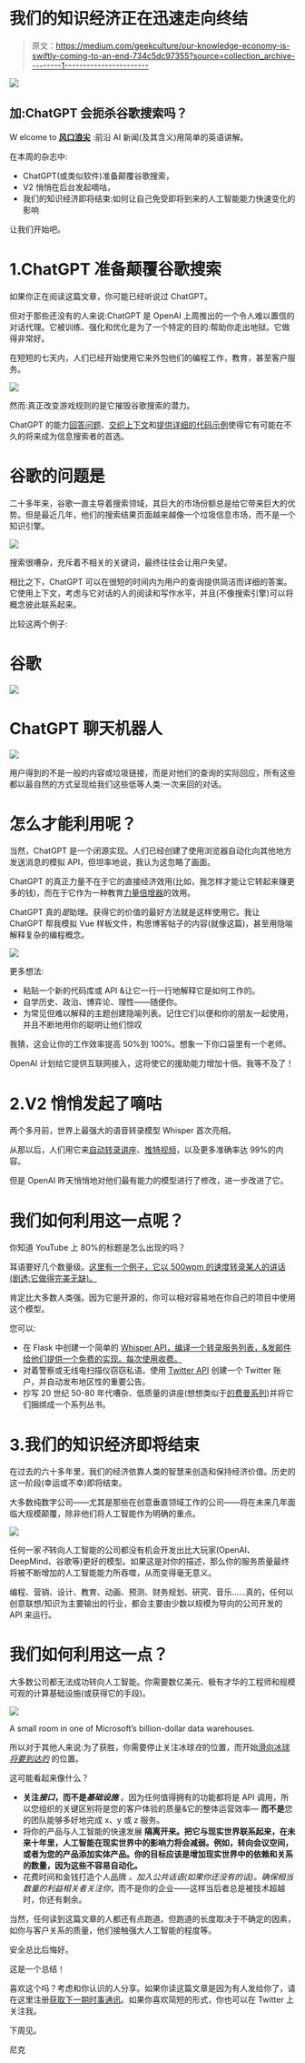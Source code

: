 # 我们的知识经济正在迅速走向终结

> 原文：<https://medium.com/geekculture/our-knowledge-economy-is-swiftly-coming-to-an-end-734c5dc97355?source=collection_archive---------1----------------------->

![](img/29acc95697e9c89d7b6f50ac54b02147.png)

## 加:ChatGPT 会扼杀谷歌搜索吗？

W elcome to [**风口浪尖**](https://nicksaraev.com/#/portal/signup) :前沿 AI 新闻(及其含义)用简单的英语讲解。

在本周的杂志中:

*   ChatGPT(或类似软件)准备颠覆谷歌搜索，
*   V2 悄悄在后台发起嘀咕，
*   我们的知识经济即将结束:如何让自己免受即将到来的人工智能能力快速变化的影响

让我们开始吧。

# 1.ChatGPT 准备颠覆谷歌搜索

如果你正在阅读这篇文章，你可能已经听说过 ChatGPT。

但对于那些还没有的人来说:ChatGPT 是 OpenAI 上周推出的一个令人难以置信的对话代理。它被训练、强化和优化是为了一个特定的目的:帮助你走出地狱。它做得非常好。

在短短的七天内，人们已经开始使用它来外包他们的编程工作，教育，甚至客户服务。

![](img/a48bd1b3236972df60c00d2f382e7540.png)

然而:真正改变游戏规则的是它摧毁谷歌搜索的潜力。

ChatGPT 的能力[回答问题](https://twitter.com/karpathy/status/1600214083206193153/photo/1)、[交织上下文](https://twitter.com/goodside/status/1600347160515514368/photo/1)和[提供详细的代码示例](https://pbs.twimg.com/media/FjVJ6T7VEAAypet?format=jpg&name=large)使得它有可能在不久的将来成为信息搜索者的首选。

# 谷歌的问题是

二十多年来，谷歌一直主导着搜索领域，其巨大的市场份额总是给它带来巨大的优势。但是最近几年，他们的搜索结果页面越来越像一个垃圾信息市场，而不是一个知识引擎。

![](img/07a840219b8ed77f8ec323f75af259a0.png)

搜索很嘈杂，充斥着不相关的关键词，最终往往会让用户失望。

相比之下，ChatGPT 可以在很短的时间内为用户的查询提供简洁而详细的答案。它使用上下文，考虑与它对话的人的阅读和写作水平，并且(不像搜索引擎)可以将概念彼此联系起来。

比较这两个例子:

# 谷歌

![](img/f3368a7c1471ea144bedf403006b6a61.png)

# ChatGPT 聊天机器人

![](img/75e59eaec35a787a6ecfc1fc4354aed0.png)

用户得到的不是一般的内容或垃圾链接，而是对他们的查询的实际回应，所有这些都以最自然的方式呈现给我们这些低等人类:一次来回的对话。

# 怎么才能利用呢？

当然，ChatGPT 是一个闭源实现。人们已经创建了使用浏览器自动化向其他地方发送消息的模拟 API，但坦率地说，我认为这忽略了画面。

ChatGPT 的真正力量不在于它的直接经济效用(比如，我怎样才能让它转起来赚更多的钱)，而在于它作为一种教育[力量倍增器](https://en.wikipedia.org/wiki/Force_multiplication)的效用。

ChatGPT 真的*是*助理。获得它的价值的最好方法就是这样使用它。我让 ChatGPT 帮我模拟 Vue 样板文件，构思博客帖子的内容(就像这篇)，甚至用隐喻解释复杂的编程概念。

![](img/9c0f4d7fa2ee3366c4ecdfc82e4d4d4b.png)

更多想法:

*   粘贴一个新的代码库或 API &让它一行一行地解释它是如何工作的。
*   自学历史、政治、博弈论、理性——随便你。
*   为常见但难以解释的主题创建隐喻列表。记住它们以便和你的朋友一起使用，并且不断地用你的聪明让他们惊叹

我猜，这会让你的工作效率提高 50%到 100%。想象一下你口袋里有一个老师。

OpenAI 计划给它提供互联网接入，这将使它的援助能力增加十倍。我等不及了！

# 2.V2 悄悄发起了嘀咕

两个多月前，世界上最强大的语音转录模型 Whisper 首次亮相。

从那以后，人们用它来[自动转录讲座](https://twitter.com/ai__pub/status/1574067679555559424)、[推特视频](https://twitter.com/dancow/status/1576630960287686656)，以及更多准确率达 99%的内容。

但是 OpenAI 昨天悄悄地对他们最有能力的模型进行了修改，进一步改进了它。

# 我们如何利用这一点呢？

你知道 YouTube 上 80%的标题是怎么出现的吗？

耳语要好几个数量级。[这里有一个例子，它以 500wpm 的速度转录某人的讲话(剧透:它做得完美无缺)。](https://openai.com/blog/whisper/#:~:text=VIEW%20MODEL%20CARD-,Whisper,-examples%3A)

肯定比大多数人类强。因为它是开源的，你可以相对容易地在你自己的项目中使用这个模型。

您可以:

*   在 Flask 中创建一个简单的 [Whisper API，编译一个转录服务列表，&发邮件给他们提供一个免费的实现。每次使用收费。](https://blog.deepgram.com/how-to-build-an-openai-whisper-api/)
*   对着警察或无线电扫描仪窃窃私语。使用 [Twitter API](https://developer.twitter.com/en/docs/twitter-api) 创建一个 Twitter 账户，并自动发布地区性的重要公告。
*   抄写 20 世纪 50-80 年代嘈杂、低质量的讲座(想想类似于[的费曼系列](https://www.feynmanlectures.caltech.edu/))并将它们捆绑成一个系列丛书。

# 3.我们的知识经济即将结束

在过去的六十多年里，我们的经济依靠人类的智慧来创造和保持经济价值。历史的这一阶段(幸运或不幸)即将结束。

大多数纯数字公司——尤其是那些在创意垂直领域工作的公司——将在未来几年面临大规模颠覆，除非他们将人工智能作为明确的重点。

![](img/82f3988a5f51f9060d1c40237fad4536.png)

任何一家*不*转向人工智能的公司都没有机会开发出比大玩家(OpenAI、DeepMind、谷歌等)更好的模型。如果这是对你的描述，那么你的服务质量最终将被不断增加的人工智能能力所吞噬，从而变得毫无意义。

编程、营销、设计、教育、动画、预测、财务规划、研究、音乐……真的，任何以创意联想/知识为主要输出的行业，都会主要由少数以规模为导向的公司开发的 API 来运行。

# 我们如何利用这一点？

大多数公司都无法成功转向人工智能。你需要数亿美元、极有才华的工程师和规模可观的计算基础设施(或获得它的手段)。

![](img/e6565260ef5e81debeb659016a9c501c.png)

A small room in one of Microsoft’s billion-dollar data warehouses.

所以对于其他人来说:为了获胜，你需要停止关注冰球*在*的位置，而开始[滑向冰球*将要到达的*](https://twitter.com/mathemagic1an/status/1598168348340408320) 的位置。

这可能看起来像什么？

*   **关注*接口*，而不是*基础设施*** 。因为任何值得拥有的功能都将是 API 调用，所以您组织的关键区别将是您的客户体验的质量&它的整体运营效率— **而不是**您的团队能够多好地完成 x、y 或 z 服务。
*   将你的产品与人工智能的快速发展 **隔离开来。把它与现实世界联系起来，在未来十年里，人工智能在现实世界中的影响力将会减弱。例如，转向会议空间，或者为您的产品添加实体产品。你的目标应该是增加现实世界中的依赖和关系的数量，因为这些不容易自动化。**
*   花费时间和金钱打造个人品牌 *。*加入公共话语(如果你还没有的话)。确保相当数量的利益相关者关注*你*，而不是你的企业——这样当后者总是被技术超越时，你还有剩余。

当然，任何读到这篇文章的人都还有点跑道。但跑道的长度取决于不确定的因素，如你与客户关系的质量，他们接触强大人工智能的程度等。

安全总比后悔好。

这是一个总结！

喜欢这个吗？考虑和你认识的人分享。如果你读这篇文章是因为有人发给你了，请在这里注册[获取下一期时事通讯](https://nicksaraev.com/#/portal/signup)。如果你喜欢简短的形式，你也可以在 Twitter 上关注我。

下周见。

尼克